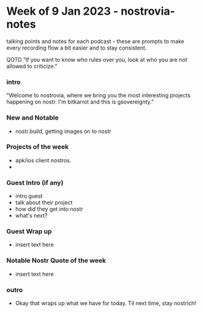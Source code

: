 
# Week of 9 Jan 2023 - nostrovia-notes
talking points and notes for each podcast - these are prompts to make every recording flow a bit easier and to stay consistent.

QOTD
“If you want to know who rules over you, look at who you are not allowed to criticize.” 

### intro

"Welcome to nostrovia, where we bring you the most interesting projects happening on nostr.
I'm bitkarrot and this is gsovereignty."


### New and Notable

- nostr.build, getting images on to nostr
 

### Projects of the week

- apk/ios client nostros. 
- 

### Guest Intro (if any) 

- intro guest
- talk about their project
- how did they get into nostr
- what's next? 


### Guest Wrap up 
- insert text here

### Notable Nostr Quote of the week
- insert text here




### outro

- Okay that wraps up what we have for today. Til next time, stay nostrich!
